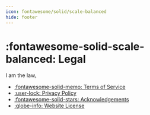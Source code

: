 ```yaml
---
icon: fontawesome/solid/scale-balanced
hide: footer
---
```


# :fontawesome-solid-scale-balanced: Legal

I am the law[.](https://youtu.be/awnS7-5wLQg)

<div class="grid cards" markdown>

- [:fontawesome-solid-memo: Terms of Service](terms)
- [:user-lock: Privacy Policy](privacy)
- [:fontawesome-solid-stars: Acknowledgements](acknowledgements)
- [:globe-info: Website License](license)

</div>